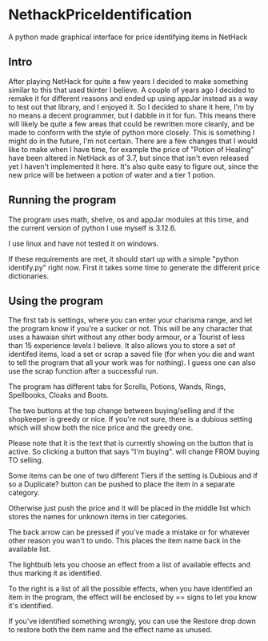 # NethackPriceIdentification
A python made graphical interface for price identifying items in NetHack

## Intro
After playing NetHack for quite a few years I decided to make something similar to this that used tkinter I believe.
A couple of years ago I decided to remake it for different reasons and ended up using appJar instead as a way to test out that library, and I enjoyed it.
So I decided to share it here, I'm by no means a decent programmer, but I dabble in it for fun. This means there will likely be quite a few areas that could be rewritten more cleanly, and be made to conform with the style of python more closely.
This is something I might do in the future, I'm not certain. There are a few changes that I would like to make when I have time, for example the price of "Potion of Healing" have been altered in NetHack as of 3.7, but since that isn't even released yet I haven't implemented it here. It's also quite easy to figure out, since the new price will be between a potion of water and a tier 1 potion.

## Running the program
The program uses math, shelve, os and appJar modules at this time, and the current version of python I use myself is 3.12.6.

I use linux and have not tested it on windows.

If these requirements are met, it should start up with a simple "python identify.py" right now.
First it takes some time to generate the different price dictionaries.

## Using the program
The first tab is settings, where you can enter your charisma range, and let the program know if you're a sucker or not. This will be any character that uses a hawaian shirt without any other body armour, or a Tourist of less than 15 experience levels I believe.
It also allows you to store a set of identifed items, load a set or scrap a saved file (for when you die and want to tell the program that all your work was for nothing).
I guess one can also use the scrap function after a successful run.

The program has different tabs for Scrolls, Potions, Wands, Rings, Spellbooks, Cloaks and Boots.

The two buttons at the top change between buying/selling and if the shopkeeper is greedy or nice. If you're not sure, there is a dubious setting which will show both the nice price and the greedy one.

Please note that it is the text that is currently showing on the button that is active. So clicking a button that says "I'm buying". will change FROM buying TO selling.

Some items can be one of two different Tiers if the setting is Dubious and if so a Duplicate? button can be pushed to place the item in a separate category.

Otherwise just push the price and it will be placed in the middle list which stores the names for unknown items in tier categories.

The back arrow can be pressed if you've made a mistake or for whatever other reason you wan't to undo. This places the item name back in the available list.

The lightbulb lets you choose an effect from a list of available effects and thus marking it as identified.

To the right is a list of all the possible effects, when you have identified an item in the program, the effect will be enclosed by == signs to let you know it's identified.

If you've identified something wrongly, you can use the Restore drop down to restore both the item name and the effect name as unused.
